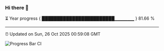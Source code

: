 ### Hi there 👋

⏳ Year progress { ████████████████████████▁▁▁▁▁▁ } 81.66 %

---

⏰ Updated on Sun, 26 Oct 2025 00:59:08 GMT

![Progress Bar CI](https://github.com/Shyam-Makwana/GitHub-Actions-Demo/workflows/Progress%20Bar%20CI/badge.svg)
